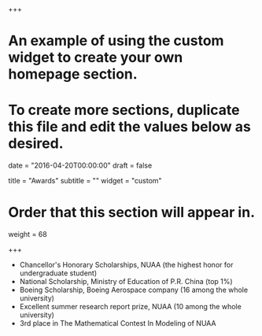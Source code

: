 +++
# An example of using the custom widget to create your own homepage section.
# To create more sections, duplicate this file and edit the values below as desired.

date = "2016-04-20T00:00:00"
draft = false

title = "Awards"
subtitle = ""
widget = "custom"

# Order that this section will appear in.
weight = 68

+++

+ Chancellor's Honorary Scholarships, NUAA (the highest honor for undergraduate student)                               
+ National Scholarship, Ministry of Education of P.R. China (top 1%)                                               
+ Boeing Scholarship, Boeing Aerospace company (16 among the whole university) 		 	                  	     
+ Excellent summer research report prize, NUAA (10 among the whole university)      
+ 3rd place in The Mathematical Contest In Modeling of NUAA



